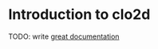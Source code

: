 # Introduction to clo2d

TODO: write [great documentation](http://jacobian.org/writing/great-documentation/what-to-write/)
